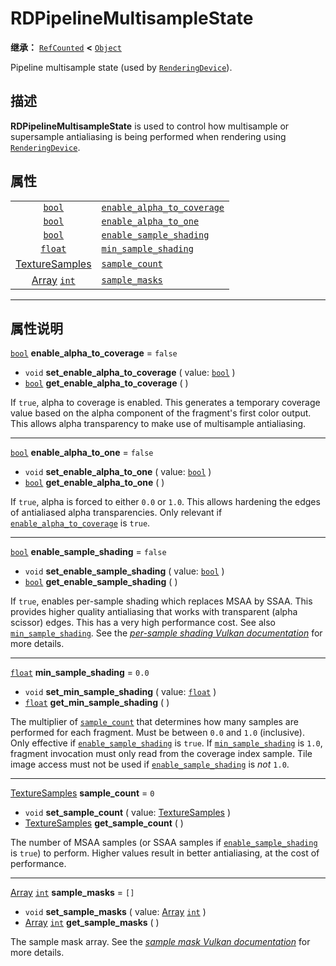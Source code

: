 <!-- ⚠ 请勿编辑本文件 ⚠ -->
<!-- 本文档使用脚本从 WeDot 引擎源码仓库生成。 -->
<!-- 生成脚本：https://github.com/WeDot-Engine/WeDot/tree/4.3/doc/tools/make_md.py； -->
<!-- 原文件：https://github.com/WeDot-Engine/WeDot/tree/4.3/doc/classes/RDPipelineMultisampleState.xml。 -->

<div id="_class_rdpipelinemultisamplestate"></div>

# RDPipelineMultisampleState

**继承：** [`RefCounted`](class_refcounted.md) **<** [`Object`](class_object.md)

Pipeline multisample state (used by [`RenderingDevice`](class_renderingdevice.md)).

## 描述

**RDPipelineMultisampleState** is used to control how multisample or supersample antialiasing is being performed when rendering using [`RenderingDevice`](class_renderingdevice.md).

## 属性

|||
|:-:|:--|
| [`bool`](class_bool.md)                                | [`enable_alpha_to_coverage`](#class_rdpipelinemultisamplestate_property_enable_alpha_to_coverage) | ``false`` |
| [`bool`](class_bool.md)                                | [`enable_alpha_to_one`](#class_rdpipelinemultisamplestate_property_enable_alpha_to_one)           | ``false`` |
| [`bool`](class_bool.md)                                | [`enable_sample_shading`](#class_rdpipelinemultisamplestate_property_enable_sample_shading)       | ``false`` |
| [`float`](class_float.md)                              | [`min_sample_shading`](#class_rdpipelinemultisamplestate_property_min_sample_shading)             | ``0.0``   |
| [TextureSamples](#enum_renderingdevice_texturesamples) | [`sample_count`](#class_rdpipelinemultisamplestate_property_sample_count)                         | ``0``     |
| [Array](class_array.md) [`int`](class_int.md)          | [`sample_masks`](#class_rdpipelinemultisamplestate_property_sample_masks)                         | ``[]``    |

<!-- rst-class:: classref-section-separator -->

---

## 属性说明

<div id="_class_rdpipelinemultisamplestate_property_enable_alpha_to_coverage"></div>

[`bool`](class_bool.md) **enable_alpha_to_coverage** = ``false`` <div id="class_rdpipelinemultisamplestate_property_enable_alpha_to_coverage"></div>

- `void` **set_enable_alpha_to_coverage** ( value: [`bool`](class_bool.md) )
- [`bool`](class_bool.md) **get_enable_alpha_to_coverage** ( )

If `true`, alpha to coverage is enabled. This generates a temporary coverage value based on the alpha component of the fragment's first color output. This allows alpha transparency to make use of multisample antialiasing.

<!-- rst-class:: classref-item-separator -->

---

<div id="_class_rdpipelinemultisamplestate_property_enable_alpha_to_one"></div>

[`bool`](class_bool.md) **enable_alpha_to_one** = ``false`` <div id="class_rdpipelinemultisamplestate_property_enable_alpha_to_one"></div>

- `void` **set_enable_alpha_to_one** ( value: [`bool`](class_bool.md) )
- [`bool`](class_bool.md) **get_enable_alpha_to_one** ( )

If `true`, alpha is forced to either `0.0` or `1.0`. This allows hardening the edges of antialiased alpha transparencies. Only relevant if [`enable_alpha_to_coverage`](#class_rdpipelinemultisamplestate_property_enable_alpha_to_coverage) is `true`.

<!-- rst-class:: classref-item-separator -->

---

<div id="_class_rdpipelinemultisamplestate_property_enable_sample_shading"></div>

[`bool`](class_bool.md) **enable_sample_shading** = ``false`` <div id="class_rdpipelinemultisamplestate_property_enable_sample_shading"></div>

- `void` **set_enable_sample_shading** ( value: [`bool`](class_bool.md) )
- [`bool`](class_bool.md) **get_enable_sample_shading** ( )

If `true`, enables per-sample shading which replaces MSAA by SSAA. This provides higher quality antialiasing that works with transparent (alpha scissor) edges. This has a very high performance cost. See also [`min_sample_shading`](#class_rdpipelinemultisamplestate_property_min_sample_shading). See the [*per-sample shading Vulkan documentation*](https://registry.khronos.org/vulkan/specs/1.3-extensions/html/vkspec.html#primsrast-sampleshading) for more details.

<!-- rst-class:: classref-item-separator -->

---

<div id="_class_rdpipelinemultisamplestate_property_min_sample_shading"></div>

[`float`](class_float.md) **min_sample_shading** = ``0.0`` <div id="class_rdpipelinemultisamplestate_property_min_sample_shading"></div>

- `void` **set_min_sample_shading** ( value: [`float`](class_float.md) )
- [`float`](class_float.md) **get_min_sample_shading** ( )

The multiplier of [`sample_count`](#class_rdpipelinemultisamplestate_property_sample_count) that determines how many samples are performed for each fragment. Must be between `0.0` and `1.0` (inclusive). Only effective if [`enable_sample_shading`](#class_rdpipelinemultisamplestate_property_enable_sample_shading) is `true`. If [`min_sample_shading`](#class_rdpipelinemultisamplestate_property_min_sample_shading) is `1.0`, fragment invocation must only read from the coverage index sample. Tile image access must not be used if [`enable_sample_shading`](#class_rdpipelinemultisamplestate_property_enable_sample_shading) is *not* `1.0`.

<!-- rst-class:: classref-item-separator -->

---

<div id="_class_rdpipelinemultisamplestate_property_sample_count"></div>

[TextureSamples](#enum_renderingdevice_texturesamples) **sample_count** = ``0`` <div id="class_rdpipelinemultisamplestate_property_sample_count"></div>

- `void` **set_sample_count** ( value: [TextureSamples](#enum_renderingdevice_texturesamples) )
- [TextureSamples](#enum_renderingdevice_texturesamples) **get_sample_count** ( )

The number of MSAA samples (or SSAA samples if [`enable_sample_shading`](#class_rdpipelinemultisamplestate_property_enable_sample_shading) is `true`) to perform. Higher values result in better antialiasing, at the cost of performance.

<!-- rst-class:: classref-item-separator -->

---

<div id="_class_rdpipelinemultisamplestate_property_sample_masks"></div>

[Array](class_array.md) [`int`](class_int.md) **sample_masks** = ``[]`` <div id="class_rdpipelinemultisamplestate_property_sample_masks"></div>

- `void` **set_sample_masks** ( value: [Array](class_array.md) [`int`](class_int.md) )
- [Array](class_array.md) [`int`](class_int.md) **get_sample_masks** ( )

The sample mask array. See the [*sample mask Vulkan documentation*](https://registry.khronos.org/vulkan/specs/1.3-extensions/html/vkspec.html#fragops-samplemask) for more details.

[^virtual]: 本方法通常需要用户覆盖才能生效。
[^const]: 本方法无副作用，不会修改该实例的任何成员变量。
[^vararg]: 本方法除了能接受在此处描述的参数外，还能够继续接受任意数量的参数。
[^constructor]: 本方法用于构造某个类型。
[^static]: 调用本方法无需实例，可直接使用类名进行调用。
[^operator]: 本方法描述的是使用本类型作为左操作数的有效运算符。
[^bitfield]: 这个值是由下列位标志构成位掩码的整数。
[^void]: 无返回值。
